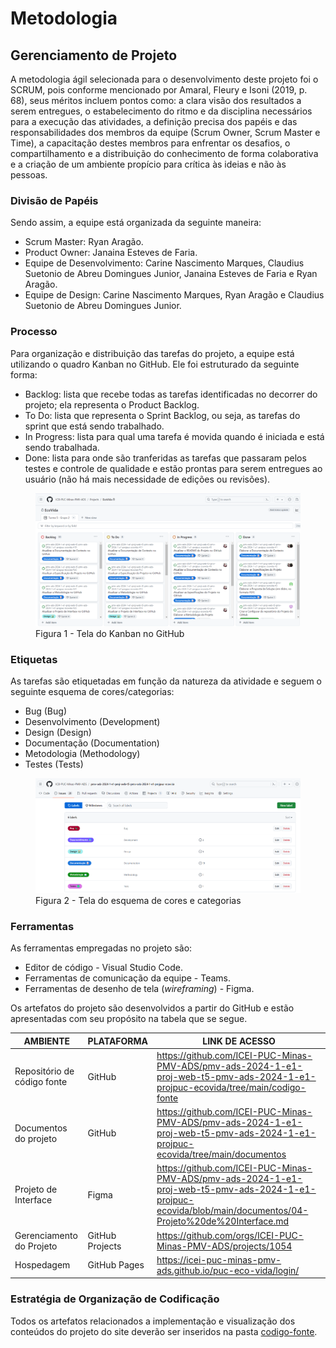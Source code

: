 
# Metodologia

## Gerenciamento de Projeto
A metodologia ágil selecionada para o desenvolvimento deste projeto foi o SCRUM, pois conforme mencionado por Amaral, Fleury e Isoni (2019, p. 68), seus méritos incluem pontos como: a clara visão dos resultados a serem entregues, o estabelecimento do ritmo e da disciplina necessários para a execução das atividades, a definição precisa dos papéis e das responsabilidades dos membros da equipe (Scrum Owner, Scrum Master e Time), a capacitação destes membros para enfrentar os desafios, o compartilhamento e a distribuição do conhecimento de forma colaborativa e a criação de um ambiente propício para crítica às ideias e não às pessoas.

### Divisão de Papéis

Sendo assim, a equipe está organizada da seguinte maneira:

- Scrum Master: Ryan Aragão.
- Product Owner: Janaina Esteves de Faria.
- Equipe de Desenvolvimento: Carine Nascimento Marques, Claudius Suetonio de Abreu Domingues Junior, Janaina Esteves de Faria e Ryan Aragão.
- Equipe de Design: Carine Nascimento Marques, Ryan Aragão e Claudius Suetonio de Abreu Domingues Junior.

### Processo

Para organização e distribuição das tarefas do projeto, a equipe está utilizando o quadro Kanban no GitHub.
Ele foi estruturado da seguinte forma:

- Backlog: lista que recebe todas as tarefas identificadas no decorrer do projeto; ela representa o Product Backlog.
- To Do: lista que representa o Sprint Backlog, ou seja, as tarefas do sprint que está sendo trabalhado.
- In Progress: lista para qual uma tarefa é movida quando é iniciada e está sendo trabalhada.
- Done: lista para onde são tranferidas as tarefas que passaram pelos testes e controle de qualidade e estão prontas para serem entregues ao usuário (não há mais necessidade de edições ou revisões).

<figure> 
  <img src="https://github.com/ICEI-PUC-Minas-PMV-ADS/pmv-ads-2024-1-e1-proj-web-t5-pmv-ads-2024-1-e1-projpuc-ecovida/blob/Janaina/documentos/img/kaban.png"
    <figcaption>Figura 1 - Tela do Kanban no GitHub</figcaption>
</figure> 

### Etiquetas
<p>As tarefas são etiquetadas em função da natureza da atividade e seguem o seguinte esquema de cores/categorias:</p>

<ul>
  <li>Bug (Bug)</li>
  <li>Desenvolvimento (Development)</li>
  <li>Design (Design)</li>
  <li>Documentação (Documentation)</li>
  <li>Metodologia (Methodology)</li>
  <li>Testes (Tests)</li>
</ul>

<figure> 
  <img src="https://github.com/ICEI-PUC-Minas-PMV-ADS/pmv-ads-2024-1-e1-proj-web-t5-pmv-ads-2024-1-e1-projpuc-ecovida/blob/Janaina/documentos/img/labels.png"
    <figcaption>Figura 2 - Tela do esquema de cores e categorias</figcaption>
</figure> 
  
### Ferramentas

As ferramentas empregadas no projeto são:

- Editor de código - Visual Studio Code.
- Ferramentas de comunicação da equipe - Teams.
- Ferramentas de desenho de tela (_wireframing_) - Figma.

<p>Os artefatos do projeto são desenvolvidos a partir do GitHub e estão apresentadas com seu propósito na tabela que se segue.<p/>

| AMBIENTE                            | PLATAFORMA                         | LINK DE ACESSO                         |
|-------------------------------------|------------------------------------|----------------------------------------|
| Repositório de código fonte         | GitHub                             | https://github.com/ICEI-PUC-Minas-PMV-ADS/pmv-ads-2024-1-e1-proj-web-t5-pmv-ads-2024-1-e1-projpuc-ecovida/tree/main/codigo-fonte |
| Documentos do projeto               | GitHub                             | https://github.com/ICEI-PUC-Minas-PMV-ADS/pmv-ads-2024-1-e1-proj-web-t5-pmv-ads-2024-1-e1-projpuc-ecovida/tree/main/documentos |
| Projeto de Interface                | Figma                              | https://github.com/ICEI-PUC-Minas-PMV-ADS/pmv-ads-2024-1-e1-proj-web-t5-pmv-ads-2024-1-e1-projpuc-ecovida/blob/main/documentos/04-Projeto%20de%20Interface.md |
| Gerenciamento do Projeto            | GitHub Projects                    | https://github.com/orgs/ICEI-PUC-Minas-PMV-ADS/projects/1054 |
| Hospedagem                          | GitHub Pages                       | https://icei-puc-minas-pmv-ads.github.io/puc-eco-vida/login/ |


### Estratégia de Organização de Codificação 

Todos os artefatos relacionados a implementação e visualização dos conteúdos do projeto do site deverão ser inseridos na pasta [codigo-fonte](https://github.com/ICEI-PUC-Minas-PMV-ADS/pmv-ads-2024-1-e1-proj-web-t5-pmv-ads-2024-1-e1-projpuc-ecovida/tree/main/codigo-fonte).
